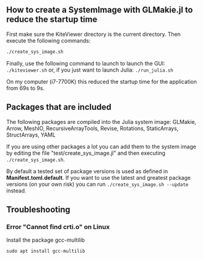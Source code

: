 
## How to create a SystemImage with GLMakie.jl to reduce the startup time

First make sure the KiteViewer directory is the current directory. Then execute the following commands:

```bash
./create_sys_image.sh
```

Finally, use the following command to launch to launch the GUI:
```./kiteviewer.sh```
or, if you just want to launch Julia:
```./run_julia.sh```


On my computer (i7-7700K) this reduced the startup time for the application from 69s to 9s.

## Packages that are included
The following packages are compiled into the Julia system image:
GLMakie, Arrow, MeshIO, RecursiveArrayTools, Revise, Rotations, StaticArrays, StructArrays, YAML

If you are using other packages a lot you can add them to the system image by editing the
file "test/create_sys_image.jl" and then executing ```./create_sys_image.sh```.

By default a tested set of package versions is used as defined in **Manifest.toml.default**. 
If you want to use the latest and greatest package versions (on your own risk) you can run
```./create_sys_image.sh --update``` instead.

## Troubleshooting

### Error "Cannot find crti.o" on Linux
Install the package gcc-multilib
```
sudo apt install gcc-multilib
``` 
